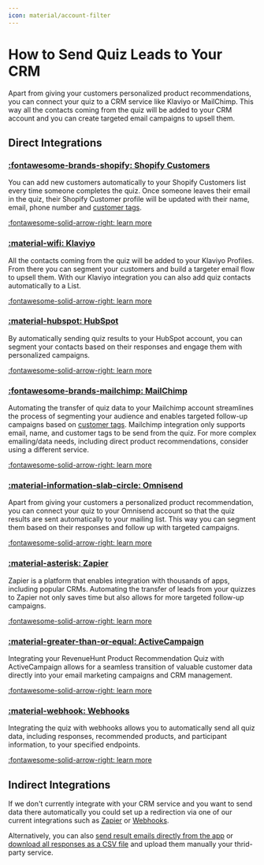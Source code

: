 ```yaml
---
icon: material/account-filter
---
```


# How to Send Quiz Leads to Your CRM

Apart from giving your customers personalized product recommendations, you can connect your quiz to a CRM service like Klaviyo or MailChimp. This way all the contacts coming from the quiz will be added to your CRM account and you can create targeted email campaigns to upsell them.

## Direct Integrations

### [:fontawesome-brands-shopify: Shopify Customers](https://docs.revenuehunt.com/how-to-guides/send-leads-to-shopify-customers/)

You can add new customers automatically to your Shopify Customers list every time someone completes the quiz. Once someone leaves their email in the quiz, their Shopify Customer profile will be updated with their name, email, phone number and [customer tags](https://docs.revenuehunt.com/reference/quiz-builder/#customer-tags).

[:fontawesome-solid-arrow-right: learn more](https://docs.revenuehunt.com/how-to-guides/send-leads-to-shopify-customers/)

### [:material-wifi: Klaviyo](https://docs.revenuehunt.com/how-to-guides/send-leads-to-klaviyo/)

All the contacts coming from the quiz will be added to your Klaviyo Profiles. From there you can segment your customers and build a targeter email flow to upsell them. With our Klaviyo integration you can also add quiz contacts automatically to a List. 

[:fontawesome-solid-arrow-right: learn more](https://docs.revenuehunt.com/how-to-guides/send-leads-to-klaviyo/)

### [:material-hubspot: HubSpot](https://docs.revenuehunt.com/how-to-guides/send-leads-to-hubspot/)

By automatically sending quiz results to your HubSpot account, you can segment your contacts based on their responses and engage them with personalized campaigns.

[:fontawesome-solid-arrow-right: learn more](https://docs.revenuehunt.com/how-to-guides/send-leads-to-hubspot/)

### [:fontawesome-brands-mailchimp: MailChimp](https://docs.revenuehunt.com/how-to-guides/send-leads-to-mailchimp/)

Automating the transfer of quiz data to your Mailchimp account streamlines the process of segmenting your audience and enables targeted follow-up campaigns based on [customer tags](https://docs.revenuehunt.com/reference/quiz-builder/#customer-tags). Mailchimp integration only supports email, name, and customer tags to be send from the quiz. For more complex emailing/data needs, including direct product recommendations, consider using a different service.

[:fontawesome-solid-arrow-right: learn more](https://docs.revenuehunt.com/how-to-guides/send-leads-to-mailchimp/)

### [:material-information-slab-circle: Omnisend](https://docs.revenuehunt.com/how-to-guides/send-leads-to-omnisend/)

Apart from giving your customers a personalized product recommendation, you can connect your quiz to your Omnisend account so that the quiz results are sent automatically to your mailing list. This way you can segment them based on their responses and follow up with targeted campaigns.

[:fontawesome-solid-arrow-right: learn more](https://docs.revenuehunt.com/how-to-guides/send-leads-to-omnisend/)

### [:material-asterisk: Zapier](https://docs.revenuehunt.com/how-to-guides/send-leads-to-zapier/)

Zapier is a platform that enables integration with thousands of apps, including popular CRMs. Automating the transfer of leads from your quizzes to Zapier not only saves time but also allows for more targeted follow-up campaigns.

[:fontawesome-solid-arrow-right: learn more](https://docs.revenuehunt.com/how-to-guides/send-leads-to-zapier/)

### [:material-greater-than-or-equal: ActiveCampaign](https://docs.revenuehunt.com/how-to-guides/send-leads-to-activecampaign/)

Integrating your RevenueHunt Product Recommendation Quiz with ActiveCampaign allows for a seamless transition of valuable customer data directly into your email marketing campaigns and CRM management.

[:fontawesome-solid-arrow-right: learn more](https://docs.revenuehunt.com/how-to-guides/send-leads-to-activecampaign/)

### [:material-webhook: Webhooks](https://docs.revenuehunt.com/how-to-guides/send-leads-to-webhooks/)

Integrating the quiz with webhooks allows you to automatically send all quiz data, including responses, recommended products, and participant information, to your specified endpoints.

[:fontawesome-solid-arrow-right: learn more](https://docs.revenuehunt.com/how-to-guides/send-leads-to-webhooks/)

## Indirect Integrations

If we don't currently integrate with your CRM service and you want to send data there automatically you could set up a redirection via one of our current integrations such as [Zapier](https://docs.revenuehunt.com/how-to-guides/send-leads-to-zapier/) or [Webhooks](https://docs.revenuehunt.com/how-to-guides/send-leads-to-webhooks/).

Alternatively, you can also [send result emails directly from the app](https://docs.revenuehunt.com/how-to-guides/send-result-emails/) or [download all responses as a CSV file](https://docs.revenuehunt.com/how-to-guides/download-quiz-responses/) and upload them manually your thrid-party service.